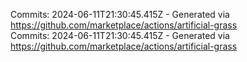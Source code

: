 Commits: 2024-06-11T21:30:45.415Z - Generated via https://github.com/marketplace/actions/artificial-grass
<br>
Commits: 2024-06-11T21:30:45.415Z - Generated via https://github.com/marketplace/actions/artificial-grass
<br>
